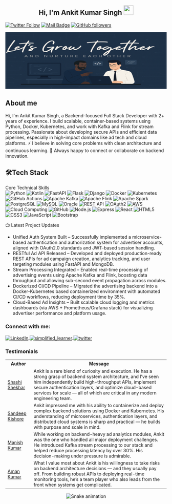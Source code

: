 
<h2 align="center">Hi, I'm Ankit Kumar Singh  <img src="https://user-images.githubusercontent.com/39955420/147578264-bae0526c-028a-49d2-8af8-d08bb4edbd2a.gif" height="30" width="30"></h2>

[![Twitter Follow](https://img.shields.io/twitter/follow/ankitproject__?style=social)](https://twitter.com/ankitproject__)
[![Mail Badge](https://img.shields.io/badge/Gmail-red?style=social&logo=gmail)](mailto:officials.ankitsingh@gmail.com)
[![GitHub followers](https://img.shields.io/github/followers/codedbyankit?style=social)](https://github.com/codedbyankit)



<img src="https://raw.githubusercontent.com/codedbyankit/Codedbyankit/refs/heads/main/img2.png" alt="Banner" style="width: 100%; height: 25%; object-fit: contain;" />

<h2>About me</h2>

Hi, I’m Ankit Kumar Singh, a Backend-focused Full Stack Developer with 2+ years of experience. I build scalable, container-based systems using Python, Docker, Kubernetes, and work with Kafka and Flink for stream processing. Passionate about developing secure APIs and efficient data pipelines, especially in high-impact domains like ad tech and cloud platforms.
⚡ I believe in solving core problems with clean architecture and continuous learning.
💬 Always happy to connect or collaborate on backend innovation.
<h2>🛠Tech Stack</h2>

Core Technical Skills  
![Python](https://img.shields.io/badge/Python-3776AB?style=for-the-badge&logo=python&logoColor=white)
![Kotlin](https://img.shields.io/badge/Kotlin-0095D5?style=for-the-badge&logo=kotlin&logoColor=white)
![FastAPI](https://img.shields.io/badge/FastAPI-009688?style=for-the-badge&logo=fastapi&logoColor=white)
![Flask](https://img.shields.io/badge/Flask-000000?style=for-the-badge&logo=flask&logoColor=white)
![Django](https://img.shields.io/badge/Django-092E20?style=for-the-badge&logo=django&logoColor=white)
![Docker](https://img.shields.io/badge/Docker-2496ED?style=for-the-badge&logo=docker&logoColor=white)
![Kubernetes](https://img.shields.io/badge/Kubernetes-326CE5?style=for-the-badge&logo=kubernetes&logoColor=white)
![GitHub Actions](https://img.shields.io/badge/GitHub_Actions-2088FF?style=for-the-badge&logo=githubactions&logoColor=white)
![Apache Kafka](https://img.shields.io/badge/Kafka-231F20?style=for-the-badge&logo=apachekafka&logoColor=white)
![Apache Flink](https://img.shields.io/badge/Flink-E6526F?style=for-the-badge&logo=apacheflink&logoColor=white)
![Apache Spark](https://img.shields.io/badge/Spark-FDEE21?style=for-the-badge&logo=apachespark&logoColor=black)
![PostgreSQL](https://img.shields.io/badge/PostgreSQL-336791?style=for-the-badge&logo=postgresql&logoColor=white)
![MySQL](https://img.shields.io/badge/MySQL-00758F?style=for-the-badge&logo=mysql&logoColor=white)
![Oracle](https://img.shields.io/badge/Oracle-F80000?style=for-the-badge&logo=oracle&logoColor=white)
![REST API](https://img.shields.io/badge/REST_API-25A162?style=for-the-badge&logo=apachesuperset&logoColor=white)
![OAuth2](https://img.shields.io/badge/OAuth2-EB5424?style=for-the-badge&logo=oauth&logoColor=white)
![AWS](https://img.shields.io/badge/AWS-FF9900?style=for-the-badge&logo=amazonaws&logoColor=white)
![Cloud Computing](https://img.shields.io/badge/Cloud-Computing-00ADEF?style=for-the-badge&logo=cloudflare&logoColor=white)
![GitHub](https://img.shields.io/badge/GitHub-181717?style=for-the-badge&logo=github&logoColor=white)
![Node.js](https://img.shields.io/badge/Node.js-339933?style=for-the-badge&logo=node.js&logoColor=white)
![Express](https://img.shields.io/badge/Express-000000?style=for-the-badge&logo=express&logoColor=white)
![React](https://img.shields.io/badge/React-20232A?style=for-the-badge&logo=react&logoColor=61DAFB)
![HTML5](https://img.shields.io/badge/HTML5-E34F26?style=for-the-badge&logo=html5&logoColor=white)
![CSS3](https://img.shields.io/badge/CSS3-1572B6?style=for-the-badge&logo=css3&logoColor=white)
![JavaScript](https://img.shields.io/badge/JavaScript-F7DF1E?style=for-the-badge&logo=javascript&logoColor=black)
![Bootstrap](https://img.shields.io/badge/Bootstrap-7952B3?style=for-the-badge&logo=bootstrap&logoColor=white)






📺 Latest Project Updates

<!-- Project Updates - Backend Engineering & AdTech -->
- Unified Auth System Built – Successfully implemented a microservice-based authentication and authorization system for advertiser accounts, aligned with OAuth2.0 standards and JWT-based session handling.
- RESTful Ad API Released – Developed and deployed production-ready REST APIs for ad campaign creation, analytics tracking, and user targeting modules using FastAPI and MongoDB.
- Stream Processing Integrated – Enabled real-time processing of advertising events using Apache Kafka and Flink, boosting data throughput and allowing sub-second event propagation across modules.
- Dockerized CI/CD Pipeline – Migrated the advertising backend into a Docker-Kubernetes based containerized environment with automated CI/CD workflows, reducing deployment time by 35%.
- Cloud-Based Ad Insights – Built scalable cloud logging and metrics dashboards (via AWS + Prometheus/Grafana stack) for visualizing advertiser performance and platform usage.
<!-- Project Updates -LIST:END -->



<h3 align="left">Connect with me:</h3>
<p align="left">
<a href="https://www.linkedin.com/in/codedbyankit/" target="blank">
  <img align="center" src="https://upload.wikimedia.org/wikipedia/commons/c/ca/LinkedIn_logo_initials.png" alt="LinkedIn" height="30" width="40" />
</a>
<a href="https://www.instagram.com/ankit_iz_smart/" target="blank">
  <img align="center" src="https://upload.wikimedia.org/wikipedia/commons/a/a5/Instagram_icon.png" alt="simplified_learner" height="30" width="40"/>
</a>
<a href="https://twitter.com/ankitproject" target="blank"><img align="center" src="https://raw.githubusercontent.com/rahuldkjain/github-profile-readme-generator/master/src/images/icons/Social/twitter.svg" alt="twitter" height="30" width="40" /></a>

</p>



### Testimonials

<table>
  <tr>
    <th>Author</th>
    <th>Message</th>
  </tr>
  <tr>
    <td><a target="_blank" href="#">Shashi Shekhar</a></td>
        <td>Ankit is a rare blend of curiosity and execution. He has a strong grasp of backend system architecture, and I’ve seen him independently build high-throughput APIs, implement secure authentication layers, and optimize cloud-based services for scale — all of which are critical in any modern engineering team.</td>

  </tr>
  <tr>
    <td><a target="_blank" href="#">Sandeep Kishore</a></td>
    <td>Ankit impressed me with his ability to containerize and deploy complex backend solutions using Docker and Kubernetes. His understanding of microservices, authentication layers, and distributed cloud systems is sharp and practical — he builds with purpose and scale in mind.</td>
  </tr>
  <tr>
    <td><a target="_blank" href="#">Manish Kumar</a></td>
    <td>While working on backend-heavy ad analytics modules, Ankit was the one who handled all major deployment challenges. He introduced Kafka stream processing to our stack and helped reduce processing latency by over 30%. His decision-making under pressure is admirable.</td>
  </tr>
  <tr>
    <td><a target="_blank" href="#">Aman Kumar</a></td>
    <td>What I value most about Ankit is his willingness to take risks on backend architecture decisions — and they usually pay off. From building robust APIs to deploying real-time monitoring tools, he’s a team player who also leads from the front when systems get complicated.</td>
  </tr>
</table>


<!-- Snake Game Repo View -->

<div align="center">
  <img src="https://profile-readme-generator.com/assets/snake.svg" alt="Snake animation" />
</div>
